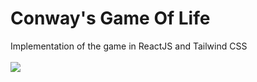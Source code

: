 # Conway's Game Of Life
Implementation of the game in ReactJS and Tailwind CSS
<br />
<br />
![](https://media.giphy.com/media/HubxLgCf6CXmT9cb6q/giphy.gif)
